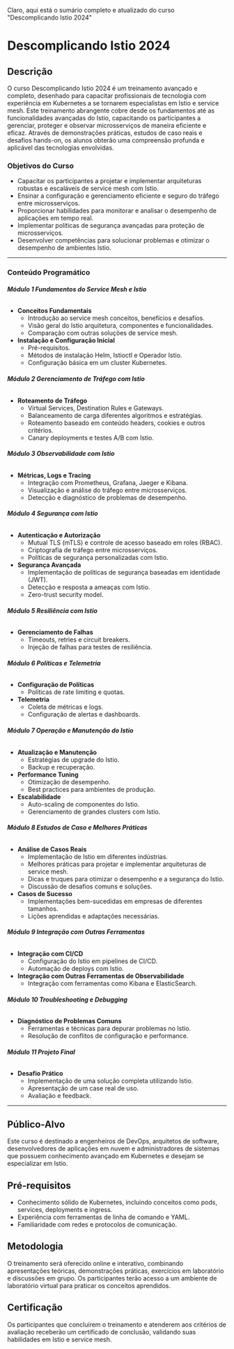 Claro, aqui está o sumário completo e atualizado do curso "Descomplicando Istio 2024"

# **Descomplicando Istio 2024**

## **Descrição**

O curso Descomplicando Istio 2024 é um treinamento avançado e completo, desenhado para capacitar profissionais de tecnologia com experiência em Kubernetes a se tornarem especialistas em Istio e service mesh. Este treinamento abrangente cobre desde os fundamentos até as funcionalidades avançadas do Istio, capacitando os participantes a gerenciar, proteger e observar microsserviços de maneira eficiente e eficaz. Através de demonstrações práticas, estudos de caso reais e desafios hands-on, os alunos obterão uma compreensão profunda e aplicável das tecnologias envolvidas.

### **Objetivos do Curso**

* Capacitar os participantes a projetar e implementar arquiteturas robustas e escaláveis de service mesh com Istio.
* Ensinar a configuração e gerenciamento eficiente e seguro do tráfego entre microsserviços.
* Proporcionar habilidades para monitorar e analisar o desempenho de aplicações em tempo real.
* Implementar políticas de segurança avançadas para proteção de microsserviços.
* Desenvolver competências para solucionar problemas e otimizar o desempenho de ambientes Istio.

----

### **Conteúdo Programático**

###### **Módulo 1 Fundamentos do Service Mesh e Istio**

* **Conceitos Fundamentais**
    * Introdução ao service mesh conceitos, benefícios e desafios.
    * Visão geral do Istio arquitetura, componentes e funcionalidades.
    * Comparação com outras soluções de service mesh.
* **Instalação e Configuração Inicial**
    * Pré-requisitos.
    * Métodos de instalação Helm, Istioctl e Operador Istio.
    * Configuração básica em um cluster Kubernetes.

###### **Módulo 2 Gerenciamento de Tráfego com Istio**

* **Roteamento de Tráfego**
    * Virtual Services, Destination Rules e Gateways.
    * Balanceamento de carga diferentes algoritmos e estratégias.
    * Roteamento baseado em conteúdo headers, cookies e outros critérios.
    * Canary deployments e testes A/B com Istio.

###### **Módulo 3 Observabilidade com Istio**

* **Métricas, Logs e Tracing**
    * Integração com Prometheus, Grafana, Jaeger e Kibana.
    * Visualização e análise do tráfego entre microsserviços.
    * Detecção e diagnóstico de problemas de desempenho.

###### **Módulo 4 Segurança com Istio**

* **Autenticação e Autorização**
    * Mutual TLS (mTLS) e controle de acesso baseado em roles (RBAC).
    * Criptografia de tráfego entre microsserviços.
    * Políticas de segurança personalizadas com Istio.
* **Segurança Avançada**
    * Implementação de políticas de segurança baseadas em identidade (JWT).
    * Detecção e resposta a ameaças com Istio.
    * Zero-trust security model.

###### **Módulo 5 Resiliência com Istio**

* **Gerenciamento de Falhas**
    * Timeouts, retries e circuit breakers.
    * Injeção de falhas para testes de resiliência.

###### **Módulo 6 Políticas e Telemetria**

* **Configuração de Políticas**
    * Políticas de rate limiting e quotas.
* **Telemetria**
    * Coleta de métricas e logs.
    * Configuração de alertas e dashboards.

###### **Módulo 7 Operação e Manutenção do Istio**

* **Atualização e Manutenção**
    * Estratégias de upgrade do Istio.
    * Backup e recuperação.
* **Performance Tuning**
    * Otimização de desempenho.
    * Best practices para ambientes de produção.
* **Escalabilidade**
    * Auto-scaling de componentes do Istio.
    * Gerenciamento de grandes clusters com Istio.

###### **Módulo 8 Estudos de Caso e Melhores Práticas**

* **Análise de Casos Reais**
    * Implementação de Istio em diferentes indústrias.
    * Melhores práticas para projetar e implementar arquiteturas de service mesh.
    * Dicas e truques para otimizar o desempenho e a segurança do Istio.
    * Discussão de desafios comuns e soluções.
* **Casos de Sucesso**
    * Implementações bem-sucedidas em empresas de diferentes tamanhos.
    * Lições aprendidas e adaptações necessárias.

###### **Módulo 9 Integração com Outras Ferramentas**

* **Integração com CI/CD**
    * Configuração do Istio em pipelines de CI/CD.
    * Automação de deploys com Istio.
* **Integração com Outras Ferramentas de Observabilidade**
    * Integração com ferramentas como Kibana e ElasticSearch.

###### **Módulo 10 Troubleshooting e Debugging**

* **Diagnóstico de Problemas Comuns**
    * Ferramentas e técnicas para depurar problemas no Istio.
    * Resolução de conflitos de configuração e performance.

###### **Módulo 11 Projeto Final**

* **Desafio Prático**
    * Implementação de uma solução completa utilizando Istio.
    * Apresentação de um case real de uso.
    * Avaliação e feedback.

----

## **Público-Alvo**

Este curso é destinado a engenheiros de DevOps, arquitetos de software, desenvolvedores de aplicações em nuvem e administradores de sistemas que possuem conhecimento avançado em Kubernetes e desejam se especializar em Istio.

## **Pré-requisitos**

* Conhecimento sólido de Kubernetes, incluindo conceitos como pods, services, deployments e ingress.
* Experiência com ferramentas de linha de comando e YAML.
* Familiaridade com redes e protocolos de comunicação.

## **Metodologia**

O treinamento será oferecido online e interativo, combinando apresentações teóricas, demonstrações práticas, exercícios em laboratório e discussões em grupo. Os participantes terão acesso a um ambiente de laboratório virtual para praticar os conceitos aprendidos.

## **Certificação**

Os participantes que concluírem o treinamento e atenderem aos critérios de avaliação receberão um certificado de conclusão, validando suas habilidades em Istio e service mesh.